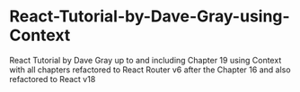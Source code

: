 # React-Tutorial-by-Dave-Gray-using-Context

React Tutorial by Dave Gray up to and including Chapter 19 using Context with all chapters refactored to React Router v6 after the Chapter 16 and also refactored to React v18
